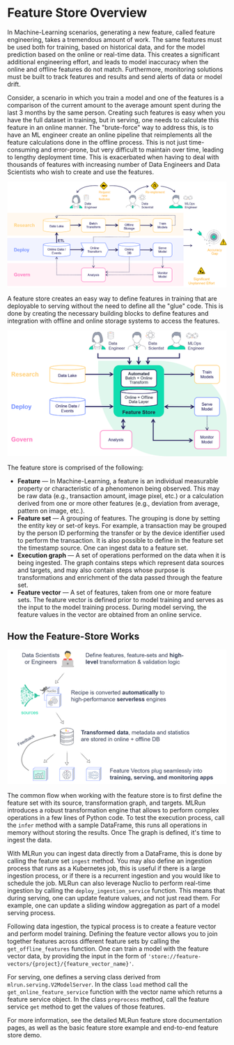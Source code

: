 # Feature Store Overview

In Machine-Learning scenarios, generating a new feature, called feature engineering, takes a tremendous amount of work. The same features must be used both for training, based on historical data, and for the model prediction based on the online or real-time data. This creates a significant additional engineering effort, and leads to model inaccuracy when the online and offline features do not match. Furthermore, monitoring solutions must be built to track features and results and send alerts of data or model drift.

Consider, a scenario in which you train a model and one of the features is a comparison of the current amount to the average amount spent during the last 3 months by the same person. Creating such features is easy when you have the full dataset in training, but in serving, one needs to calculate this feature in an online manner. The "brute-force" way to address this, is to have an ML engineer create an online pipeline that reimplements all the feature calculations done in the offline process. This is not just time-consuming and error-prone, but very difficult to maintain over time, leading to lengthy deployment time. This is exacerbated when having to deal with thousands of features with increasing number of Data Engineers and Data Scientists who wish to create and use the features.  

![Challenges managing features](../_static/images/challenges_managing_features.png)

A feature store creates an easy way to define features in training that are deployable to serving without the need to define all the "glue" code. This is done by creating the necessary building blocks to define features and integration with offline and online storage systems to access the features.

![Feature store diagram](../_static/images/feature_store_diagram.png)

The feature store is comprised of the following:
- **Feature** &mdash; In Machine-Learning, a feature is an individual measurable property or characteristic of a phenomenon being observed. This may be raw data (e.g., transaction amount, image pixel, etc.) or a calculation derived from one or more other features (e.g., deviation from average, pattern on image, etc.).
- **Feature set** &mdash; A grouping of features. The grouping is done by setting the entity key or set-of keys. For example, a transaction may be grouped by the person ID performing the transfer or by the device identifier used to perform the transaction. It is also possible to define in the feature set the timestamp source. One can ingest data to a feature set.
- **Execution graph** &mdash; A set of operations performed on the data when it is being ingested. The graph contains steps which represent data sources and targets, and may also contain steps whose purpose is transformations and enrichment of the data passed through the feature set.
- **Feature vector** &mdash; A set of features, taken from one or more feature sets. The feature vector is defined prior to model training and serves as the input to the model training process. During model serving, the feature values in the vector are obtained from an online service.

## How the Feature-Store Works

![How feature store works](../_static/images/feature_store_how_it_works.png)

The common flow when working with the feature store is to first define the feature set with its source, transformation graph, and targets. MLRun introduces a robust transformation engine that allows to perform complex operations in a few lines of Python code. To test the execution process, call the `infer` method with a sample DataFrame, this runs all operations in memory without storing the results. Once The graph is defined, it's time to ingest the data.

With MLRun you can ingest data directly from a DataFrame, this is done by calling the feature set `ingest` method. You may also define an ingestion process that runs as a Kubernetes job, this is useful if there is a large ingestion process, or if there is a recurrent ingestion and you would like to schedule the job. MLRun can also leverage Nuclio to perform real-time ingestion by calling the `deploy_ingestion_service` function. This means that during serving, one can update feature values, and not just read them. For example, one can update a sliding window aggregation as part of a model serving process.

Following data ingestion, the typical process is to create a feature vector and perform model training. Defining the feature vector allows you to join together features across different feature sets by calling the `get_offline_features` function. One can train a model with the feature vector data, by providing the input in the form of `'store://feature-vectors/{project}/{feature_vector_name}'`.

For serving, one defines a serving class derived from `mlrun.serving.V2ModelServer`. In the class `load` method call the `get_online_feature_service` function with the vector name which returns a feature service object. In the class `preprocess` method, call the feature service `get` method to get the values of those features.

For more information, see the detailed MLRun feature store documentation pages, as well as the basic feature store example and end-to-end feature store demo.
